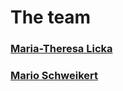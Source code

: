 # The team

### [Maria-Theresa Licka](./Maria-Theresa_Licka.md) 
### [Mario Schweikert](./Mario.md)


